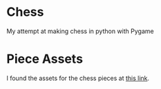 # Chess

My attempt at making chess in python with Pygame

# Piece Assets
I found the assets for the chess pieces at [this link](https://commons.wikimedia.org/wiki/Template:SVG_chess_pieces).

